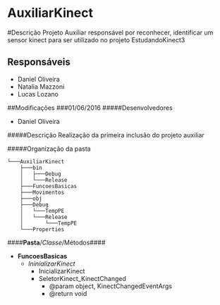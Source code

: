 # AuxiliarKinect

#Descrição
Projeto Auxiliar responsável por reconhecer, identificar um sensor kinect para ser utilizado no projeto EstudandoKinect3

## Responsáveis
* Daniel Oliveira
* Natalia Mazzoni
* Lucas Lozano

##Modificações
###01/06/2016
#####Desenvolvedores
* Daniel Oliveira

#####Descrição
Realização da primeira inclusão do projeto auxiliar

#####Organização da pasta
```
└───AuxiliarKinect
	├───bin
	│   ├───Debug
	│   └───Release
	├───FuncoesBasicas
	├───Movimentos
	├───obj
	├───Debug
	│   └───TempPE
	│   └───Release
	│       └───TempPE
	└───Properties
```

####**Pasta**/*Classe*/Métodos####
* **FuncoesBasicas**
	* *IninializarKinect*
		* InicializarKinect
		* SeletorKinect_KinectChanged
			* @param object, KinectChangedEventArgs
			* @return void
